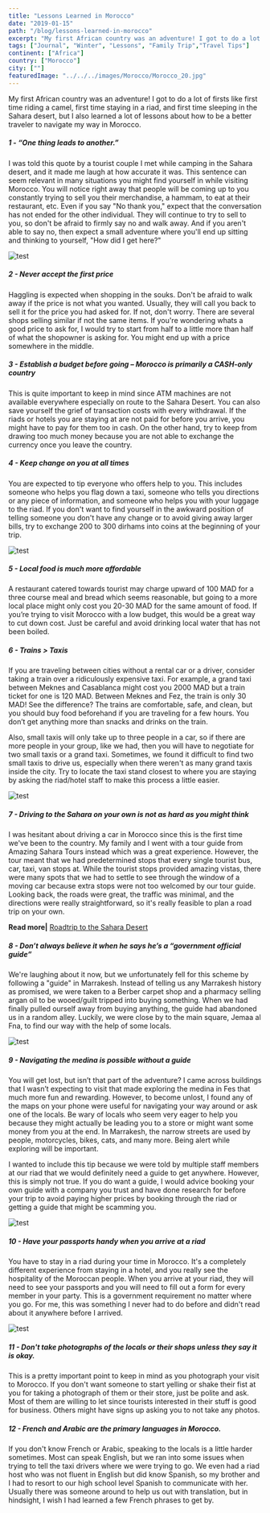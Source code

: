 ```yaml
---
title: "Lessons Learned in Morocco"
date: "2019-01-15"
path: "/blog/lessons-learned-in-morocco"
excerpt: "My first African country was an adventure! I got to do a lot of firsts like first time riding a camel, first time staying in a riad, and first time sleeping in the Sahara desert, but I also learned a lot of..."
tags: ["Journal", "Winter", "Lessons", "Family Trip","Travel Tips"]
continent: ["Africa"]
country: ["Morocco"]
city: [""]
featuredImage: "../../../images/Morocco/Morocco_20.jpg"
---
```


My first African country was an adventure! I got to do a lot of firsts like first time riding a camel, first time staying in a riad, and first time sleeping in the Sahara desert, but I also learned a lot of lessons about how to be a better traveler to navigate my way in Morocco. 


##### **1 - “One thing leads to another.”**

I was told this quote by a tourist couple I met while camping in the Sahara desert, and it made me laugh at how accurate it was. This sentence can seem relevant in many situations you might find yourself in while visiting Morocco. You will notice right away that people will be coming up to you constantly trying to sell you their merchandise, a hammam, to eat at their restaurant, etc. Even if you say "No thank you," expect that the conversation has not ended for the other individual. They will continue to try to sell to you, so don't be afraid to firmly say no and walk away. And if you aren't able to say no, then expect a small adventure where you'll end up sitting and thinking to yourself, "How did I get here?" 

![test](../../../images/Morocco/Morocco_4.jpg) 

##### **2 - Never accept the first price**

Haggling is expected when shopping in the souks. Don't be afraid to walk away if the price is not what you wanted. Usually, they will call you back to sell it for the price you had asked for. If not, don't worry. There are several shops selling similar if not the same items. If you're wondering whats a good price to ask for, I would try to start from half to a little more than half of what the shopowner is asking for. You might end up with a price somewhere in the middle. 

##### **3 - Establish a budget before going – Morocco is primarily a CASH-only country**

This is quite important to keep in mind since ATM machines are not available everywhere especially on route to the Sahara Desert. You can also save yourself the grief of transaction costs with every withdrawal. If the riads or hotels you are staying at are not paid for before you arrive, you might have to pay for them too in cash. On the other hand, try to keep from drawing too much money because you are not able to exchange the currency once you leave the country. 

##### **4 - Keep change on you at all times**

You are expected to tip everyone who offers help to you. This includes someone who helps you flag down a taxi, someone who tells you directions or any piece of information, and someone who helps you with your luggage to the riad. If you don't want to find yourself in the awkward position of telling someone you don't have any change or to avoid giving away larger bills, try to exchange 200 to 300 dirhams into coins at the beginning of your trip.

![test](../../../images/Morocco/Morocco_1.jpg) 

##### **5 - Local food is much more affordable**

A restaurant catered towards tourist may charge upward of 100 MAD for a three course meal and bread which seems reasonable, but going to a more local place might only cost you 20-30 MAD for the same amount of food. If you’re trying to visit Morocco with a low budget, this would be a great way to cut down cost. Just be careful and avoid drinking local water that has not been boiled. 

##### **6 - Trains > Taxis**

If you are traveling between cities without a rental car or a driver, consider taking a train over a ridiculously expensive taxi. For example, a grand taxi between Meknes and Casablanca might cost you 2000 MAD but a train ticket for one is 120 MAD. Between Meknes and Fez, the train is only 30 MAD! See the difference? The trains are comfortable, safe, and clean, but you should buy food beforehand if you are traveling for a few hours. You don’t get anything more than snacks and drinks on the train.

Also, small taxis will only take up to three people in a car, so if there are more people in your group, like we had, then you will have to negotiate for two small taxis or a grand taxi. Sometimes, we found it difficult to find two small taxis to drive us, especially when there weren't as many grand taxis inside the city. Try to locate the taxi stand closest to where you are staying by asking the riad/hotel staff to make this process a little easier. 

![test](../../../images/Morocco/Morocco_7.jpg) 

##### **7 - Driving to the Sahara on your own is not as hard as you might think**

I was hesitant about driving a car in Morocco since this is the first time we've been to the country. My family and I went with a tour guide from Amazing Sahara Tours instead which was a great experience. However, the tour meant that we had predetermined stops that every single tourist bus, car, taxi, van stops at. While the tourist stops provided amazing vistas, there were many spots that we had to settle to see through the window of a moving car because extra stops were not too welcomed by our tour guide. Looking back, the roads were great, the traffic was minimal, and the directions were really straightforward, so it's really feasible to plan a road trip on your own. 

**Read more|** [Roadtrip to the Sahara Desert](https://www.wheretonextdoc.com/blog/roadtrip-to-the-sahara-desert) 

##### **8 - Don’t always believe it when he says he’s a “government official guide”**

We're laughing about it now, but we unfortunately fell for this scheme by following a "guide" in Marrakesh. Instead of telling us any Marrakesh history as promised, we were taken to a Berber carpet shop and a pharmacy selling argan oil to be wooed/guilt tripped into buying something. When we had finally pulled ourself away from buying anything, the guide had abandoned us in a random alley. Luckily, we were close by to the main square, Jemaa al Fna, to find our way with the help of some locals. 

![test](../../../images/Morocco/Morocco_8.jpg)

##### **9 - Navigating the medina is possible without a guide**

You will get lost, but isn’t that part of the adventure? I came across buildings that I wasn’t expecting to visit that made exploring the medina in Fes that much more fun and rewarding. However, to become unlost, I found any of the maps on your phone were useful for navigating your way around or ask one of the locals. Be wary of locals who seem very eager to help you because they might actually be leading you to a store or might want some money from you at the end. In Marrakesh, the narrow streets are used by people, motorcycles, bikes, cats, and many more. Being alert while exploring will be important. 

I wanted to include this tip because we were told by multiple staff members at our riad that we would definitely need a guide to get anywhere. However, this is simply not true. If you do want a guide, I would advice booking your own guide with a company you trust and have done research for before your trip to avoid paying higher prices by booking through the riad or getting a guide that might be scamming you. 

![test](../../../images/Morocco/Morocco_10.jpg)

##### **10 - Have your passports handy when you arrive at a riad**

You have to stay in a riad during your time in Morocco. It's a completely different experience from staying in a hotel, and you really see the hospitality of the Moroccan people. When you arrive at your riad, they will need to see your passports and you will need to fill out a form for every member in your party. This is a government requirement no matter where you go. For me, this was something I never had to do before and didn't read about it anywhere before I arrived. 

![test](../../../images/Morocco/Morocco_5.jpg)

##### **11 - Don't take photographs of the locals or their shops unless they say it is okay.**

This is a pretty important point to keep in mind as you photograph your visit to Morocco. If you don't want someone to start yelling or shake their fist at you for taking a photograph of them or their store, just be polite and ask. Most of them are willing to let since tourists interested in their stuff is good for business. Others might have signs up asking you to not take any photos. 

##### **12 - French and Arabic are the primary languages in Morocco.**

If you don't know French or Arabic, speaking to the locals is a little harder sometimes. Most can speak English, but we ran into some issues when trying to tell the taxi drivers where we were trying to go. We even had a riad host who was not fluent in English but did know Spanish, so my brother and I had to resort to our high school level Spanish to communicate with her. Usually there was someone around to help us out with translation, but in hindsight, I wish I had learned a few French phrases to get by. 
